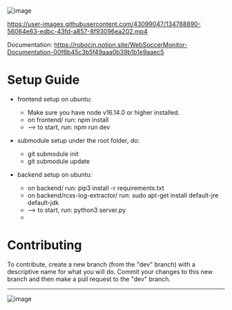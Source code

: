 ![image](https://user-images.githubusercontent.com/43099047/134787866-4d5a90b9-355d-41aa-83c3-af2c984e3867.png)

https://user-images.githubusercontent.com/43099047/134788890-56064e63-edbc-43fd-a857-8f93096ea202.mp4

Documentation: https://robocin.notion.site/WebSoccerMonitor-Documentation-00f6b45c3b5f49aaa0b39b1b1e9aaec5

# Setup Guide
- frontend setup on ubuntu:
    - Make sure you have node v16.14.0 or higher installed.
    - on frontend/ run: npm install
    - --> to start, run: npm run dev

- submodule setup
    under the root folder, do:
    - git submodule init
    - git submodule update
    
- backend setup on ubuntu:
    - on backend/ run: pip3 install -r requirements.txt
    - on backend/rcss-log-extractor/ run: sudo apt-get install default-jre default-jdk
    - --> to start, run: python3 server.py
    - 
# Contributing
To contribute, create a new branch (from the "dev" branch) with a descriptive name for what you will do. Commit your changes to this new branch and then make a pull request to the "dev" branch.

---

![image](https://user-images.githubusercontent.com/43099047/170765581-897c9d29-694a-4c47-880a-edb0e1b385a8.png)
